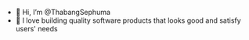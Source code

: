 - 👋 Hi, I’m @ThabangSephuma
- 👀 I love building quality software products that looks good and satisfy users' needs
